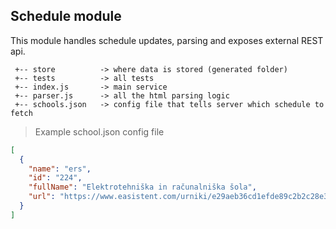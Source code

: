 ## Schedule module

This module handles schedule updates, parsing and exposes external REST api.

```
 +-- store          -> where data is stored (generated folder)
 +-- tests          -> all tests
 +-- index.js       -> main service
 +-- parser.js      -> all the html parsing logic
 +-- schools.json   -> config file that tells server which schedule to fetch
 ``` 
 
> Example school.json config file
```json
[
  {
    "name": "ers",
    "id": "224",
    "fullName": "Elektrotehniška in računalniška šola",
    "url": "https://www.easistent.com/urniki/e29aeb36cd1efde89c2b2c28e33209813ec32756"
  }
]
```
